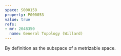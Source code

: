 ```yaml
---
space: S000158
property: P000053
value: true
refs:
- mr: 2048350
  name: General Topology (Willard)
---
```


By definition as the subspace of a metrizable space.
